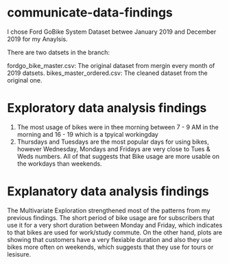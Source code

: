 # communicate-data-findings

I chose Ford GoBike System Dataset betwee January 2019 and December 2019 for my Anaylsis.

There are two datsets in the branch:

fordgo_bike_master.csv: The original dataset from mergin every month of 2019 datsets.
bikes_master_ordered.csv: The cleaned dataset from the original one.


# Exploratory data analysis findings

1. The most usage of bikes were in thee morning between 7 - 9 AM in the morning and 16 - 19 which is a tpyical workingday
2. Thursdays and Tuesdays are the most popular days for using bikes, however Wednesday, Mondays and Fridays are very close to Tues & Weds numbers. All of that suggests that Bike usage are more usable on the workdays than weekends.

# Explanatory data analysis findings

The Multivariate Exploration strengthened most of the patterns from my previous findings. The short period of bike usage are for subscribers that use it for a very short duration between Monday and Friday, which indicates to that bikes are used for work/study commute. On the other hand, plots are showing that customers have a very flexiable duration and also they use bikes more often on weekends, which suggests that they use for tours or lesisure.
